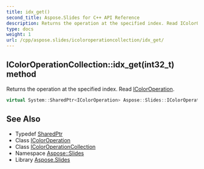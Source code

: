 ```yaml
---
title: idx_get()
second_title: Aspose.Slides for C++ API Reference
description: Returns the operation at the specified index. Read IColorOperation.
type: docs
weight: 1
url: /cpp/aspose.slides/icoloroperationcollection/idx_get/
---
```

## IColorOperationCollection::idx_get(int32_t) method


Returns the operation at the specified index. Read [IColorOperation](../../icoloroperation/).

```cpp
virtual System::SharedPtr<IColorOperation> Aspose::Slides::IColorOperationCollection::idx_get(int32_t index)=0
```

## See Also

* Typedef [SharedPtr](../../system/sharedptr/)
* Class [IColorOperation](../icoloroperation/)
* Class [IColorOperationCollection](./)
* Namespace [Aspose::Slides](../)
* Library [Aspose.Slides](../../)
